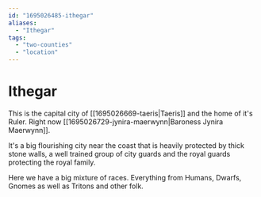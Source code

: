 ```yaml
---
id: "1695026485-ithegar"
aliases:
  - "Ithegar"
tags:
  - "two-counties"
  - "location"
---
```


# Ithegar

This is the capital city of [[1695026669-taeris|Taeris]] and the home of it's Ruler. Right now [[1695026729-jynira-maerwynn|Baroness Jynira Maerwynn]]. 

It's a big flourishing city near the coast that is heavily protected by thick stone walls, a well trained group of city guards and the royal guards protecting the royal family.

Here we have a big mixture of races. Everything from Humans, Dwarfs, Gnomes as well as Tritons and other folk.
